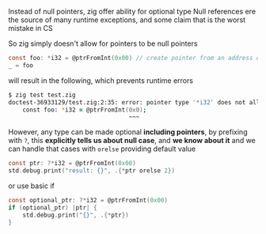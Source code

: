 Instead of null pointers, zig offer ability for optional type
Null references ere the source of many runtime exceptions, and some claim that is the worst mistake in CS

So zig simply doesn't allow for pointers to be null pointers
```c
const foo: *i32 = @ptrFromInt(0x00) // create pointer from an address of the 
_ = foo
```
will result in the following, which prevents runtime errors
```zsh
$ zig test test.zig 
doctest-36933129/test.zig:2:35: error: pointer type '*i32' does not allow address zero
	const foo: *i32 = @ptrFromInt(0x0);
								  ~~~
```

However, any type can be made optional **including pointers**, by prefixing with `?`, this **explicitly tells us about null case**, and **we know about it** and we can handle that cases with `orelse` providing default value
```c
const ptr: ?*i32 = @ptrFromInt(0x00)
std.debug.print("result: {}", .{*ptr orelse 2})
```

or use basic if

```c
const optional_ptr: ?*i32 = @ptrFromInt(0x00)
if (optional_ptr) |ptr| {
	std.debug.print("{}", .{*ptr})
} 
```